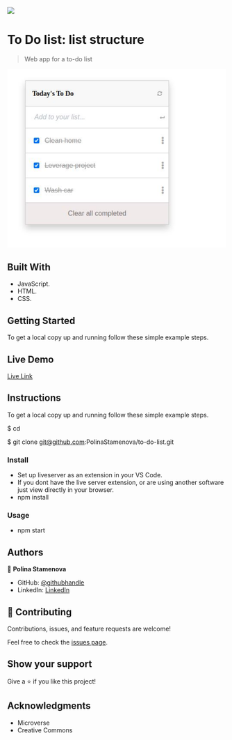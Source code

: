 ![](https://img.shields.io/badge/myapp-blueviolet)

# To Do list: list structure

> Web app for a to-do list

![screenshot](assets/todo-list-app.JPG)

## Built With

- JavaScript.
- HTML.
- CSS.

## Getting Started

To get a local copy up and running follow these simple example steps.

## Live Demo

[Live Link](https://unruffled-bose-3230e7.netlify.app)

## Instructions

To get a local copy up and running follow these simple example steps.

$ cd <folder>

$ git clone git@github.com:PolinaStamenova/to-do-list.git

### Install

- Set up liveserver as an extension in your VS Code.
- If you dont have the live server extension, or are using another software just view directly in your browser.
- npm install

### Usage

- npm start

## Authors

👤 **Polina Stamenova**

- GitHub: [@githubhandle](https://github.com/PolinaStamenova)
- LinkedIn: [LinkedIn](https://www.linkedin.com/in/polina-stamenova-a60766112/)

## 🤝 Contributing

Contributions, issues, and feature requests are welcome!

Feel free to check the [issues page](https://github.com/PolinaStamenova/to-do-list/issues).

## Show your support

Give a ⭐️ if you like this project!

## Acknowledgments

- Microverse
- Creative Commons
